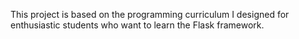 This project is based on the programming curriculum I designed for enthusiastic students who want to learn the Flask framework.

